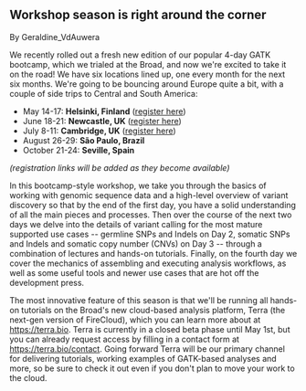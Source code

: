 ## Workshop season is right around the corner

By Geraldine_VdAuwera

<p>We recently rolled out a fresh new edition of our popular 4-day GATK bootcamp, which we trialed at the Broad, and now we're excited to take it on the road! We have six locations lined up, one every month for the next six months. We're going to be bouncing around Europe quite a bit, with a couple of side trips to Central and South America:</p>

<ul><li>May 14-17: <strong>Helsinki, Finland</strong> (<a rel="nofollow" href="https://www.csc.fi/fi/web/training/-/gatk2019">register here</a>)</li>
<li>June 18-21: <strong>Newcastle, UK</strong> (<a rel="nofollow" href="https://forms.ncl.ac.uk/view.php?id=4511629">register here</a>)</li>
<li>July 8-11: <strong>Cambridge, UK</strong> (<a rel="nofollow" href="denied:Description:https://training.csx.cam.ac.uk/bioinformatics/event/2858057">register here</a>)</li>
<li>August 26-29: <strong>São Paulo, Brazil</strong></li>
<li>October 21-24: <strong>Seville, Spain</strong></li>
</ul><p><em>(registration links will be added as they become available)</em></p>

<p>In this bootcamp-style workshop, we take you through the basics of working with genomic sequence data and a high-level overview of variant discovery so that by the end of the first day, you have a solid understanding of all the main pieces and processes. Then over the course of the next two days we delve into the details of variant calling for the most mature supported use cases -- germline SNPs and Indels on Day 2, somatic SNPs and Indels and somatic copy number (CNVs) on Day 3 -- through a combination of lectures and hands-on tutorials. Finally, on the fourth day we cover the mechanics of assembling and executing analysis workflows, as well as some useful tools and newer use cases that are hot off the development press.</p>

<p>The most innovative feature of this season is that we'll be running all hands-on tutorials on the Broad's new cloud-based analysis platform, Terra (the next-gen version of FireCloud), which you can learn more about at <a href="https://terra.bio" rel="nofollow">https://terra.bio</a>. Terra is currently in a closed beta phase until May 1st, but you can already request access by filling in a contact form at <a href="https://terra.bio/contact" rel="nofollow">https://terra.bio/contact</a>. Going forward Terra will be our primary channel for delivering tutorials, working examples of GATK-based analyses and more, so be sure to check it out even if you don't plan to move your work to the cloud.</p>
